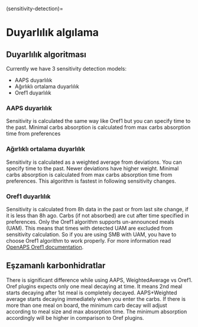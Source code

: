 (sensitivity-detection)=

# Duyarlılık algılama

## Duyarlılık algoritması

Currently we have 3 sensitivity detection models:

* AAPS duyarlılık
* Ağırlıklı ortalama duyarlılık
* Oref1 duyarlılık

### AAPS duyarlılık

Sensitivity is calculated the same way like Oref1 but you can specify time to the past. Minimal carbs absorption is calculated from max carbs absorption time from preferences

### Ağırlıklı ortalama duyarlılık

Sensitivity is calculated as a weighted average from deviations. You can specify time to the past. Newer deviations have higher weight. Minimal carbs absorption is calculated from max carbs absorption time from preferences. This algorithm is fastest in following sensitivity changes.

### Oref1 duyarlılık

Sensitivity is calculated from 8h data in the past or from last site change, if it is less than 8h ago. Carbs (if not absorbed) are cut after time specified in preferences. Only the Oref1 algorithm supports un-announced meals (UAM). This means that times with detected UAM are excluded from sensitivity calculation. So if you are using SMB with UAM, you have to choose Oref1 algorithm to work properly. For more information read [OpenAPS Oref1 documentation](https://openaps.readthedocs.io/en/latest/docs/Customize-Iterate/oref1.html).

## Eşzamanlı karbonhidratlar

There is significant difference while using AAPS, WeightedAverage vs Oref1. Oref plugins expects only one meal decaying at time. It means 2nd meal starts decaying after 1st meal is completely decayed. AAPS+Weighted average starts decaying immediately when you enter the carbs. If there is more than one meal on board, the minimum carb decay will adjust according to meal size and max absorption time. The minimum absorption accordingly will be higher in comparison to Oref plugins.